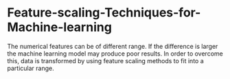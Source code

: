 # Feature-scaling-Techniques-for-Machine-learning
The numerical features can be of different range. If the difference is larger the machine learning model may produce poor results. In order to overcome this, data is transformed by using feature scaling methods to fit into a particular range.
